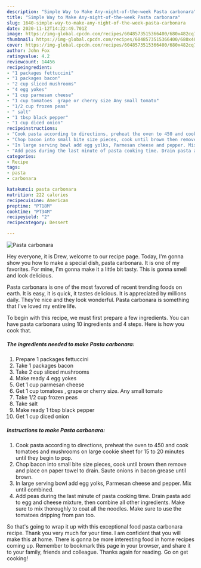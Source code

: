 ```yaml
---
description: "Simple Way to Make Any-night-of-the-week Pasta carbonara"
title: "Simple Way to Make Any-night-of-the-week Pasta carbonara"
slug: 1640-simple-way-to-make-any-night-of-the-week-pasta-carbonara
date: 2020-11-12T14:22:49.701Z
image: https://img-global.cpcdn.com/recipes/6048573515366400/680x482cq70/pasta-carbonara-recipe-main-photo.jpg
thumbnail: https://img-global.cpcdn.com/recipes/6048573515366400/680x482cq70/pasta-carbonara-recipe-main-photo.jpg
cover: https://img-global.cpcdn.com/recipes/6048573515366400/680x482cq70/pasta-carbonara-recipe-main-photo.jpg
author: John Fox
ratingvalue: 4.2
reviewcount: 14456
recipeingredient:
- "1 packages fettuccini"
- "1 packages bacon"
- "2 cup sliced mushrooms"
- "4 egg yokes"
- "1 cup parmesan cheese"
- "1 cup tomatoes  grape or cherry size Any small tomato"
- "1/2 cup frozen peas"
- " salt"
- "1 tbsp black pepper"
- "1 cup diced onion"
recipeinstructions:
- "Cook pasta according to directions, preheat the oven to 450 and cook tomatoes and mushrooms on large cookie sheet for 15 to 20 minutes until they begin to pop."
- "Chop bacon into small bite size pieces, cook until brown then remove and place on paper towel to drain. Saute onions in bacon grease until brown."
- "In large serving bowl add egg yolks, Parmesan cheese and pepper. Mix until combined."
- "Add peas during the last minute of pasta cooking time. Drain pasta add to egg and cheese mixture, then combine all other ingredients. Make sure to mix thoroughly to coat all the noodles. Make sure to use the tomatoes dripping from pan too."
categories:
- Recipe
tags:
- pasta
- carbonara

katakunci: pasta carbonara 
nutrition: 222 calories
recipecuisine: American
preptime: "PT18M"
cooktime: "PT34M"
recipeyield: "2"
recipecategory: Dessert

---
```



![Pasta carbonara](https://img-global.cpcdn.com/recipes/6048573515366400/680x482cq70/pasta-carbonara-recipe-main-photo.jpg)

Hey everyone, it is Drew, welcome to our recipe page. Today, I'm gonna show you how to make a special dish, pasta carbonara. It is one of my favorites. For mine, I'm gonna make it a little bit tasty. This is gonna smell and look delicious.

Pasta carbonara is one of the most favored of recent trending foods on earth. It is easy, it is quick, it tastes delicious. It is appreciated by millions daily. They're nice and they look wonderful. Pasta carbonara is something that I've loved my entire life.




To begin with this recipe, we must first prepare a few ingredients. You can have pasta carbonara using 10 ingredients and 4 steps. Here is how you cook that.

<!--inarticleads1-->

##### The ingredients needed to make Pasta carbonara:

1. Prepare 1 packages fettuccini
1. Take 1 packages bacon
1. Take 2 cup sliced mushrooms
1. Make ready 4 egg yokes
1. Get 1 cup parmesan cheese
1. Get 1 cup tomatoes , grape or cherry size. Any small tomato
1. Take 1/2 cup frozen peas
1. Take  salt
1. Make ready 1 tbsp black pepper
1. Get 1 cup diced onion




<!--inarticleads2-->

##### Instructions to make Pasta carbonara:

1. Cook pasta according to directions, preheat the oven to 450 and cook tomatoes and mushrooms on large cookie sheet for 15 to 20 minutes until they begin to pop.
1. Chop bacon into small bite size pieces, cook until brown then remove and place on paper towel to drain. Saute onions in bacon grease until brown.
1. In large serving bowl add egg yolks, Parmesan cheese and pepper. Mix until combined.
1. Add peas during the last minute of pasta cooking time. Drain pasta add to egg and cheese mixture, then combine all other ingredients. Make sure to mix thoroughly to coat all the noodles. Make sure to use the tomatoes dripping from pan too.




So that's going to wrap it up with this exceptional food pasta carbonara recipe. Thank you very much for your time. I am confident that you will make this at home. There is gonna be more interesting food in home recipes coming up. Remember to bookmark this page in your browser, and share it to your family, friends and colleague. Thanks again for reading. Go on get cooking!
